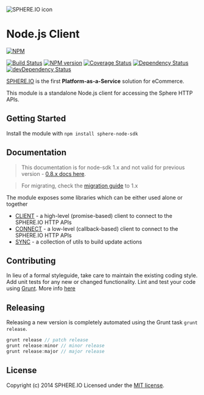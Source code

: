 ![SPHERE.IO icon](https://admin.sphere.io/assets/images/sphere_logo_rgb_long.png)

# Node.js Client

[![NPM](https://nodei.co/npm/sphere-node-sdk.png?downloads=true)](https://www.npmjs.org/package/sphere-node-sdk)

[![Build Status](https://secure.travis-ci.org/sphereio/sphere-node-sdk.png?branch=master)](http://travis-ci.org/sphereio/sphere-node-sdk) [![NPM version](https://badge.fury.io/js/sphere-node-sdk.png)](http://badge.fury.io/js/sphere-node-sdk) [![Coverage Status](https://coveralls.io/repos/sphereio/sphere-node-sdk/badge.png?branch=master)](https://coveralls.io/r/sphereio/sphere-node-sdk?branch=master) [![Dependency Status](https://david-dm.org/sphereio/sphere-node-sdk.png?theme=shields.io)](https://david-dm.org/sphereio/sphere-node-sdk) [![devDependency Status](https://david-dm.org/sphereio/sphere-node-sdk/dev-status.png?theme=shields.io)](https://david-dm.org/sphereio/sphere-node-sdk#info=devDependencies)

[SPHERE.IO](http://sphere.io/) is the first **Platform-as-a-Service** solution for eCommerce.

This module is a standalone Node.js client for accessing the Sphere HTTP APIs.


## Getting Started
Install the module with `npm install sphere-node-sdk`

## Documentation
> This documentation is for node-sdk 1.x and not valid for previous version - [0.8.x docs here](blob/v0.8.1/README.md#table-of-contents).

> For migrating, check the [migration guide](docs/MIGRATION-1.0.md) to 1.x

The module exposes some libraries which can be either used alone or together

* [CLIENT](docs/CLIENT.md) - a high-level (promise-based) client to connect to the SPHERE.IO HTTP APIs
* [CONNECT](docs/CONNECT.md) - a low-level (callback-based) client to connect to the SPHERE.IO HTTP APIs
* [SYNC](docs/SYNC.md) - a collection of utils to build update actions

## Contributing
In lieu of a formal styleguide, take care to maintain the existing coding style. Add unit tests for any new or changed functionality. Lint and test your code using [Grunt](http://gruntjs.com/).
More info [here](CONTRIBUTING.md)

## Releasing
Releasing a new version is completely automated using the Grunt task `grunt release`.

```javascript
grunt release // patch release
grunt release:minor // minor release
grunt release:major // major release
```

## License
Copyright (c) 2014 SPHERE.IO
Licensed under the [MIT license](LICENSE-MIT).
